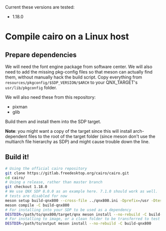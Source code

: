 Current these versions are tested:
+ 1.18.0

# Compile cairo on a Linux host
## Prepare dependencies
We will need the font engine package from software center. We will also need to add the missing pkg-config files so that meson can actually find them, without manually hack the build script. Copy everything from `resources/pkgconfig/$SDP_VERSION/$ARCH` to your QNX_TARGET's `usr/lib/pkgconfig` folder.

We will also need these from this repository:
+ pixman
+ glib

Build them and install them into the SDP target.

**Note**: you might want a copy of the target since this will install arch-dependent files to the root of the target folder (since meson don't use the multiarch file hierarchy as SDP) and might cause trouble down the line.

## Build it!
```bash
# Using the official cairo repository
git clone https://gitlab.freedesktop.org/cairo/cairo.git
cd cairo/
# Using a release, rather than master branch
git checkout 1.18.0
# We use QNX SDP 8.0.0 as an example here. 7.1.0 should work as well.
# tests are disabled for now
meson setup build-qnx800 --cross-file ../qnx800.ini -Dprefix=/usr -Dtests=disabled
meson compile -C build-qnx800
# For installing into your SDP to be used as a dependency
DESTDIR=/path/to/qnx800/target/qnx meson install --no-rebuild -C build-qnx800
# For installing to image, or a clean folder to be transferred to test platform
DESTDIR=/path/to/output meson install --no-rebuild -C build-qnx800
```
